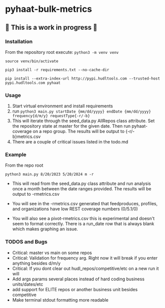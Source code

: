 # pyhaat-bulk-metrics

## :construction: This is a work in progress :construction:

### Installation

From the repository root execute:
`python3 -m venv venv`

`source venv/bin/activate`

`pip3 install -r requirements.txt --no-cache-dir`

`pip install --extra-index-url http://pypi.hudltools.com --trusted-host pypi.hudltools.com pyhaat`

### Usage

1. Start virtual environment and install requirements
2. run `python3 main.py startDate {mm/dd/yyyy} endDate {mm/dd/yyyy} frequency{d/m/y} requestType{-r/-b}`
3. This will iterate through the seed_data.py AllRepos class attribute. Set the repository state at master for the given date. Then run pyhaat-coverage on a repo group. The results will be output to {-r/-b}metrics.csv
4. There are a couple of critical issues listed in the todo.md

### Example

From the repo root

`python3 main.py 8/20/2023 5/20/2024 m -r`

- This will read from the seed_data.py class attribute and run analysis once a month between the date ranges provided. The results will be output to -rmetrics.csv

- You will see in the -rmetrics.csv generated that feedproduces, profiles, and organizations have low REST coverage numbers (0/5.1/0)
- You will also see a pivot-rmetrics.csv this is experimental and doesn't seem to format correctly. There is a run_date row that is always blank which makes graphing an issue.

### TODOS and Bugs

- Critical: master vs main on some repos
- Critical: Validation for frequency arg. Right now it will break if you enter anything besides d/m/y
- Critical: If you dont clear out hudl_repos/competitive/etc on a new run it will
- Add args params several places instead of hard coding business units/dates/etc
- add support for ELITE repos or another business unit besides competitive
- Make terminal stdout formatting more readable
